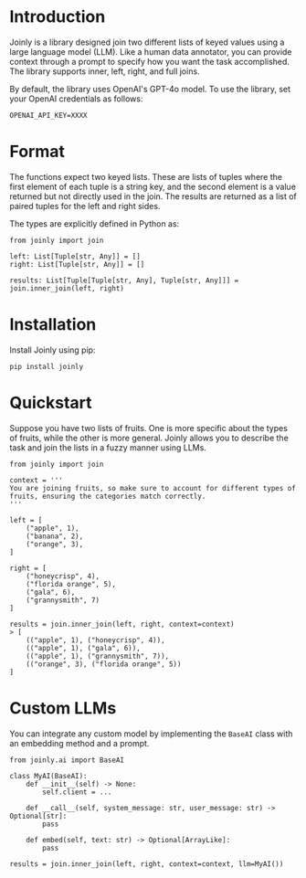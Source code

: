 # Introduction

Joinly is a library designed join two different lists of keyed values using a large language model (LLM). Like a human data annotator, you can provide context through a prompt to specify how you want the task accomplished. The library supports inner, left, right, and full joins.

By default, the library uses OpenAI's GPT-4o model. To use the library, set your OpenAI credentials as follows:

```
OPENAI_API_KEY=XXXX
```

# Format

The functions expect two keyed lists. These are lists of tuples where the first element of each tuple is a string key, and the second element is a value returned but not directly used in the join. The results are returned as a list of paired tuples for the left and right sides.

The types are explicitly defined in Python as:

```
from joinly import join

left: List[Tuple[str, Any]] = []
right: List[Tuple[str, Any]] = []

results: List[Tuple[Tuple[str, Any], Tuple[str, Any]]] = join.inner_join(left, right)
```

# Installation

Install Joinly using pip:

```
pip install joinly
```

# Quickstart

Suppose you have two lists of fruits. One is more specific about the types of fruits, while the other is more general. Joinly allows you to describe the task and join the lists in a fuzzy manner using LLMs.

```
from joinly import join

context = '''
You are joining fruits, so make sure to account for different types of fruits, ensuring the categories match correctly.
'''

left = [
    ("apple", 1),
    ("banana", 2),
    ("orange", 3),
]

right = [
    ("honeycrisp", 4),
    ("florida orange", 5),
    ("gala", 6),
    ("grannysmith", 7)
]

results = join.inner_join(left, right, context=context)
> [
    (("apple", 1), ("honeycrisp", 4)),
    (("apple", 1), ("gala", 6)),
    (("apple", 1), ("grannysmith", 7)),
    (("orange", 3), ("florida orange", 5))
]
```

# Custom LLMs

You can integrate any custom model by implementing the `BaseAI` class with an embedding method and a prompt.

```
from joinly.ai import BaseAI

class MyAI(BaseAI):
    def __init__(self) -> None:
        self.client = ...

    def __call__(self, system_message: str, user_message: str) -> Optional[str]:
        pass

    def embed(self, text: str) -> Optional[ArrayLike]:
        pass

results = join.inner_join(left, right, context=context, llm=MyAI())
```
